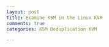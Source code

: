 ```yaml
---
layout: post
Title: Examine KSM in the Linux KVM
comments: true
categories: KSM Deduplication KVM

---
```

